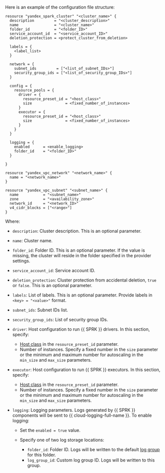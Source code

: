 Here is an example of the configuration file structure:

```hcl
resource "yandex_spark_cluster" "<cluster_name>" {
  description         = "<cluster_description>"
  name                = "<cluster_name>"
  folder_id           = "<folder_ID>"
  service_account_id  = "<service_account_ID>"
  deletion_protection = <protect_cluster_from_deletion>

  labels = {
    <label_list>
  }

  network = {
    subnet_ids         = ["<list_of_subnet_IDs>"]
    security_group_ids = ["<list_of_security_group_IDs>"]
  }

  config = {
    resource_pools = {
      driver = {
        resource_preset_id = "<host_class>"
        size               = <fixed_number_of_instances>
      }
      executor = {
        resource_preset_id = "<host_class>"
        size               = <fixed_number_of_instances>
      }
    }
  }

  logging = {
    enabled      = <enable_logging>
    folder_id    = "<folder_ID>"
  }

}

resource "yandex_vpc_network" "<network_name>" {
  name = "<network_name>"
}

resource "yandex_vpc_subnet" "<subnet_name>" {
  name           = "<subnet_name>"
  zone           = "<availability_zone>"
  network_id     = "<network_ID>"
  v4_cidr_blocks = ["<range>"]
}
```

Where:

* `description`: Cluster description. This is an optional parameter.
* `name`: Cluster name.
* `folder_id`: Folder ID. This is an optional parameter. If the value is missing, the cluster will reside in the folder specified in the provider settings.
* `service_account_id`: Service account ID.
* `deletion_protection`: Cluster protection from accidental deletion, `true` or `false`. This is an optional parameter.
* `labels`: List of labels. This is an optional parameter. Provide labels in `<key> = "<value>"` format.
* `subnet_ids`: Subnet IDs list.
* `security_group_ids`: List of security group IDs.
* `driver`: Host configuration to run {{ SPRK }} drivers. In this section, specify:

  * [Host class](../../../../managed-spark/concepts/instance-types.md) in the `resource_preset_id` parameter.
  * Number of instances. Specify a fixed number in the `size` parameter or the minimum and maximum number for autoscaling in the `min_size` and `max_size` parameters.

* `executor`: Host configuration to run {{ SPRK }} executors. In this section, specify:

  * [Host class](../../../../managed-spark/concepts/instance-types.md) in the `resource_preset_id` parameter.
  * Number of instances. Specify a fixed number in the `size` parameter or the minimum and maximum number for autoscaling in the `min_size` and `max_size` parameters.
      
* `logging`: Logging parameters. Logs generated by {{ SPRK }} components will be sent to {{ cloud-logging-full-name }}. To enable logging:

    * Set the `enabled = true` value.
    * Specify one of two log storage locations:
    
      * `folder_id`: Folder ID. Logs will be written to the default [log group](../../../../logging/concepts/log-group.md) for this folder.
      * `log_group_id`: Custom log group ID. Logs will be written to this group.
